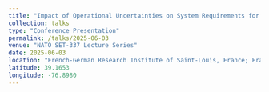 ```yaml
---
title: "Impact of Operational Uncertainties on System Requirements for Acoustic TDOA Multilateration"
collection: talks
type: "Conference Presentation"
permalink: /talks/2025-06-03
venue: "NATO SET-337 Lecture Series"
date: 2025-06-03
location: "French-German Research Institute of Saint-Louis, France; Fraunhofer FKIE, Germany; Johns Hopkins APL, USA"
latitude: 39.1653
longitude: -76.8980
---
```

